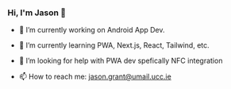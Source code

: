 ### Hi, I'm Jason 👋


- 🔭 I’m currently working on Android App Dev.
- 🌱 I’m currently learning PWA, Next.js, React, Tailwind, etc.

- 🤔 I’m looking for help with PWA dev spefically NFC integration

- 📫 How to reach me: jason.grant@umail.ucc.ie



